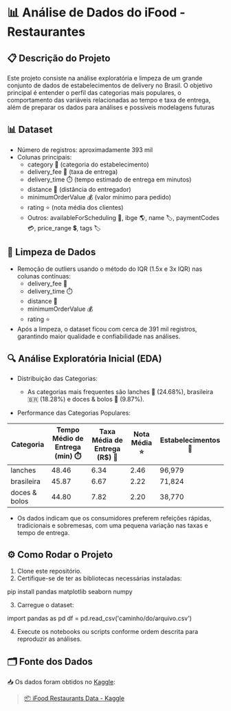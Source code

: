 # 📊 Análise de Dados do iFood - Restaurantes

## 📋 Descrição do Projeto
Este projeto consiste na análise exploratória e limpeza de um grande conjunto de dados de estabelecimentos de delivery no Brasil. O objetivo principal é entender o perfil das categorias mais populares, o comportamento das variáveis relacionadas ao tempo e taxa de entrega, além de preparar os dados para análises e possíveis modelagens futuras

## 📊 Dataset
* Número de registros: aproximadamente 393 mil
* Colunas principais:
  * category 🍔 (categoria do estabelecimento)
  * delivery_fee 💸 (taxa de entrega)
  * delivery_time ⏱️ (tempo estimado de entrega em minutos)
  * distance 📍 (distância do entregador)
  * minimumOrderValue 💰 (valor mínimo para pedido)
  * rating ⭐ (nota média dos clientes)
  * Outros: availableForScheduling 📅, ibge 🌎, name 🏷️, paymentCodes 💳, price_range 💲, tags 🏷️

## 🧹 Limpeza de Dados
* Remoção de outliers usando o método do IQR (1.5x e 3x IQR) nas colunas contínuas:
  * delivery_fee 💸
  * delivery_time ⏱️
  * distance 📍
  * minimumOrderValue 💰
  * rating ⭐
* Após a limpeza, o dataset ficou com cerca de 391 mil registros, garantindo maior qualidade e confiabilidade nas análises.

## 🔍 Análise Exploratória Inicial (EDA)
* Distribuição das Categorias:
  * As categorias mais frequentes são lanches 🍔 (24.68%), brasileira 🇧🇷 (18.28%) e doces & bolos 🍰 (9.87%).

* Performance das Categorias Populares:

| Categoria     | Tempo Médio de Entrega (min) ⏱️ | Taxa Média de Entrega (R$) 💸 | Nota Média ⭐ | Estabelecimentos 🏪 |
|--------------|---------------------------------|------------------------------|--------------|--------------------|
| lanches      | 48.46                           | 6.34                         | 2.46         | 96,979             |
| brasileira   | 45.87                           | 6.67                         | 2.22         | 71,824             |
| doces & bolos| 44.80                           | 7.82                         | 2.20         | 38,770             |

* Os dados indicam que os consumidores preferem refeições rápidas, tradicionais e sobremesas, com uma pequena variação nas taxas e tempo de entrega.

## ⚙️ Como Rodar o Projeto
1. Clone este repositório.
2. Certifique-se de ter as bibliotecas necessárias instaladas:

pip install pandas matplotlib seaborn numpy

3. Carregue o dataset:

import pandas as pd
df = pd.read_csv('caminho/do/arquivo.csv')

4. Execute os notebooks ou scripts conforme ordem descrita para reproduzir as análises.

## 🗂️ Fonte dos Dados

📥 Os dados foram obtidos no [Kaggle](https://www.kaggle.com/datasets/ricardotachinardi/ifood-restaurants-data):

> [📦 iFood Restaurants Data - Kaggle](https://www.kaggle.com/datasets/ricardotachinardi/ifood-restaurants-data)

